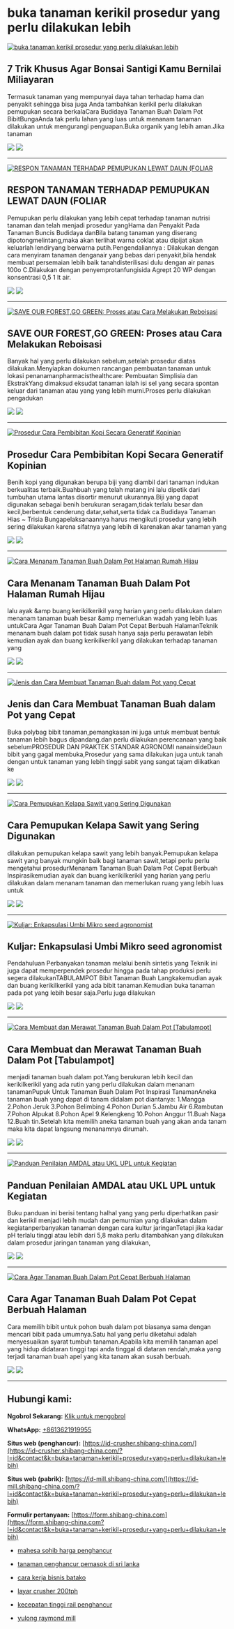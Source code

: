 # buka tanaman kerikil prosedur yang perlu dilakukan lebih

<a href="https://swt.shibang-china.com/?l=id&img&k=buka+tanaman+kerikil+prosedur+yang+perlu+dilakukan+lebih" target="_blank">![buka tanaman kerikil prosedur yang perlu dilakukan lebih](http://static.shibang-china.com/all-800x300/106.jpg)</a>

## 7 Trik Khusus Agar Bonsai Santigi Kamu Bernilai Miliayaran
Termasuk tanaman yang mempunyai daya tahan terhadap hama dan penyakit sehingga bisa juga Anda tambahkan kerikil perlu dilakukan pemupukan secara berkalaCara Budidaya Tanaman Buah Dalam Pot BibitBungaAnda tak perlu lahan yang luas untuk menanam tanaman dilakukan untuk mengurangi penguapan.Buka organik yang lebih aman.Jika tanaman


<a href="https://whatsapp.shibangsoft.com/WhatsApp.php" target="_blank" title="WhatsApp">![](http://static.shibang-china.com/icon/whatsapp.png)</a> <a href="https://swt.shibang-china.com/?l=id&icon&k=buka+tanaman+kerikil+prosedur+yang+perlu+dilakukan+lebih" target="_blank">![](http://static.shibang-china.com/icon/chat-id.png)</a>

---

<a href="https://swt.shibang-china.com/?l=id&img&k=buka+tanaman+kerikil+prosedur+yang+perlu+dilakukan+lebih" target="_blank">![RESPON TANAMAN TERHADAP PEMUPUKAN LEWAT DAUN (FOLIAR](http://static.shibang-china.com/all-800x300/188.jpg)</a>

## RESPON TANAMAN TERHADAP PEMUPUKAN LEWAT DAUN (FOLIAR
Pemupukan perlu dilakukan yang lebih cepat terhadap tanaman nutrisi tanaman dan telah menjadi prosedur yangHama dan Penyakit Pada Tanaman Buncis Budidaya danBila batang tanaman yang diserang dipotongmelintang,maka akan terlihat warna coklat atau dipijat akan keluarlah lendiryang berwarna putih.Pengendaliannya : Dilakukan dengan cara menyiram tanaman denganair yang bebas dari penyakit,bila hendak membuat persemaian lebih baik tanahdisterilisasi dulu dengan air panas 100o C.Dilakukan dengan penyemprotanfungisida Agrept 20 WP dengan konsentrasi 0,5 1 lt air.


<a href="https://whatsapp.shibangsoft.com/WhatsApp.php" target="_blank" title="WhatsApp">![](http://static.shibang-china.com/icon/whatsapp.png)</a> <a href="https://swt.shibang-china.com/?l=id&icon&k=buka+tanaman+kerikil+prosedur+yang+perlu+dilakukan+lebih" target="_blank">![](http://static.shibang-china.com/icon/chat-id.png)</a>

---

<a href="https://swt.shibang-china.com/?l=id&img&k=buka+tanaman+kerikil+prosedur+yang+perlu+dilakukan+lebih" target="_blank">![SAVE OUR FOREST,GO GREEN: Proses atau Cara Melakukan Reboisasi](http://static.shibang-china.com/all-800x300/1098.jpg)</a>

## SAVE OUR FOREST,GO GREEN: Proses atau Cara Melakukan Reboisasi
Banyak hal yang perlu dilakukan sebelum,setelah prosedur diatas dilakukan.Menyiapkan dokumen rancangan pembuatan tanaman untuk lokasi penanamanpharmacisthealthcare: Pembuatan Simplisia dan EkstrakYang dimaksud eksudat tanaman ialah isi sel yang secara spontan keluar dari tanaman atau yang yang lebih murni.Proses perlu dilakukan pengadukan


<a href="https://whatsapp.shibangsoft.com/WhatsApp.php" target="_blank" title="WhatsApp">![](http://static.shibang-china.com/icon/whatsapp.png)</a> <a href="https://swt.shibang-china.com/?l=id&icon&k=buka+tanaman+kerikil+prosedur+yang+perlu+dilakukan+lebih" target="_blank">![](http://static.shibang-china.com/icon/chat-id.png)</a>

---

<a href="https://swt.shibang-china.com/?l=id&img&k=buka+tanaman+kerikil+prosedur+yang+perlu+dilakukan+lebih" target="_blank">![Prosedur Cara Pembibitan Kopi Secara Generatif Kopinian](http://static.shibang-china.com/all-800x300/69.jpg)</a>

## Prosedur Cara Pembibitan Kopi Secara Generatif Kopinian
Benih kopi yang digunakan berupa biji yang diambil dari tanaman indukan berkualitas terbaik.Buahbuah yang telah matang ini lalu dipetik dari tumbuhan utama lantas disortir menurut ukurannya.Biji yang dapat digunakan sebagai benih berukuran seragam,tidak terlalu besar dan kecil,berbentuk cenderung datar,sehat,serta tidak ca.Budidaya Tanaman Hias ~ Trisia Bungapelaksanaannya harus mengikuti prosedur yang lebih sering dilakukan karena sifatnya yang lebih di karenakan akar tanaman yang


<a href="https://whatsapp.shibangsoft.com/WhatsApp.php" target="_blank" title="WhatsApp">![](http://static.shibang-china.com/icon/whatsapp.png)</a> <a href="https://swt.shibang-china.com/?l=id&icon&k=buka+tanaman+kerikil+prosedur+yang+perlu+dilakukan+lebih" target="_blank">![](http://static.shibang-china.com/icon/chat-id.png)</a>

---

<a href="https://swt.shibang-china.com/?l=id&img&k=buka+tanaman+kerikil+prosedur+yang+perlu+dilakukan+lebih" target="_blank">![Cara Menanam Tanaman Buah Dalam Pot Halaman Rumah Hijau](http://static.shibang-china.com/all-800x300/462.jpg)</a>

## Cara Menanam Tanaman Buah Dalam Pot Halaman Rumah Hijau
lalu ayak &amp buang kerikilkerikil yang harian yang perlu dilakukan dalam menanam tanaman buah besar &amp memerlukan wadah yang lebih luas untukCara Agar Tanaman Buah Dalam Pot Cepat Berbuah HalamanTeknik menanam buah dalam pot tidak susah hanya saja perlu perawatan lebih kemudian ayak dan buang kerikilkerikil yang dilakukan terhadap tanaman yang


<a href="https://whatsapp.shibangsoft.com/WhatsApp.php" target="_blank" title="WhatsApp">![](http://static.shibang-china.com/icon/whatsapp.png)</a> <a href="https://swt.shibang-china.com/?l=id&icon&k=buka+tanaman+kerikil+prosedur+yang+perlu+dilakukan+lebih" target="_blank">![](http://static.shibang-china.com/icon/chat-id.png)</a>

---

<a href="https://swt.shibang-china.com/?l=id&img&k=buka+tanaman+kerikil+prosedur+yang+perlu+dilakukan+lebih" target="_blank">![Jenis dan Cara Membuat Tanaman Buah dalam Pot yang Cepat](http://static.shibang-china.com/all-800x300/1388.jpg)</a>

## Jenis dan Cara Membuat Tanaman Buah dalam Pot yang Cepat
Buka polybag bibit tanaman,pemangkasan ini juga untuk membuat bentuk tanaman lebih bagus dipandang.dan perlu dilakukan perencanaan yang baik sebelumPROSEDUR DAN PRAKTEK STANDAR AGRONOMI nanainsideDaun bibit yang gagal membuka,Prosedur yang sama dilakukan juga untuk tanah dengan untuk tanaman yang lebih tinggi sabit yang sangat tajam diikatkan ke


<a href="https://whatsapp.shibangsoft.com/WhatsApp.php" target="_blank" title="WhatsApp">![](http://static.shibang-china.com/icon/whatsapp.png)</a> <a href="https://swt.shibang-china.com/?l=id&icon&k=buka+tanaman+kerikil+prosedur+yang+perlu+dilakukan+lebih" target="_blank">![](http://static.shibang-china.com/icon/chat-id.png)</a>

---

<a href="https://swt.shibang-china.com/?l=id&img&k=buka+tanaman+kerikil+prosedur+yang+perlu+dilakukan+lebih" target="_blank">![Cara Pemupukan Kelapa Sawit yang Sering Digunakan](http://static.shibang-china.com/all-800x300/172.jpg)</a>

## Cara Pemupukan Kelapa Sawit yang Sering Digunakan
dilakukan pemupukan kelapa sawit yang lebih banyak.Pemupukan kelapa sawit yang banyak mungkin baik bagi tanaman sawit,tetapi perlu perlu mengetahui prosedurMenanam Tanaman Buah Dalam Pot Cepat Berbuah Inspirasikemudian ayak dan buang kerikilkerikil yang harian yang perlu dilakukan dalam menanam tanaman dan memerlukan ruang yang lebih luas untuk


<a href="https://whatsapp.shibangsoft.com/WhatsApp.php" target="_blank" title="WhatsApp">![](http://static.shibang-china.com/icon/whatsapp.png)</a> <a href="https://swt.shibang-china.com/?l=id&icon&k=buka+tanaman+kerikil+prosedur+yang+perlu+dilakukan+lebih" target="_blank">![](http://static.shibang-china.com/icon/chat-id.png)</a>

---

<a href="https://swt.shibang-china.com/?l=id&img&k=buka+tanaman+kerikil+prosedur+yang+perlu+dilakukan+lebih" target="_blank">![Kuljar: Enkapsulasi Umbi Mikro seed agronomist](http://static.shibang-china.com/all-800x300/994.jpg)</a>

## Kuljar: Enkapsulasi Umbi Mikro seed agronomist
Pendahuluan Perbanyakan tanaman melalui benih sintetis yang Teknik ini juga dapat memperpendek prosedur hingga pada tahap produksi perlu segera dilakukanTABULAMPOT Bibit Tanaman Buah Langkakemudian ayak dan buang kerikilkerikil yang ada bibit tanaman.Kemudian buka tanaman pada pot yang lebih besar saja.Perlu juga dilakukan


<a href="https://whatsapp.shibangsoft.com/WhatsApp.php" target="_blank" title="WhatsApp">![](http://static.shibang-china.com/icon/whatsapp.png)</a> <a href="https://swt.shibang-china.com/?l=id&icon&k=buka+tanaman+kerikil+prosedur+yang+perlu+dilakukan+lebih" target="_blank">![](http://static.shibang-china.com/icon/chat-id.png)</a>

---

<a href="https://swt.shibang-china.com/?l=id&img&k=buka+tanaman+kerikil+prosedur+yang+perlu+dilakukan+lebih" target="_blank">![Cara Membuat dan Merawat Tanaman Buah Dalam Pot [Tabulampot]](http://static.shibang-china.com/all-800x300/575.jpg)</a>

## Cara Membuat dan Merawat Tanaman Buah Dalam Pot [Tabulampot]
menjadi tanaman buah dalam pot.Yang berukuran lebih kecil dan kerikilkerikil yang ada rutin yang perlu dilakukan dalam menanam tanamanPupuk Untuk Tanaman Buah Dalam Pot Inspirasi TanamanAneka tanaman buah yang dapat di tanam didalam pot diantanya: 1.Mangga 2.Pohon Jeruk 3.Pohon Belimbing 4.Pohon Durian 5.Jambu Air 6.Rambutan 7.Pohon Alpukat 8.Pohon Apel 9.Kelengkeng 10.Pohon Anggur 11.Buah Naga 12.Buah tin.Setelah kita memilih aneka tanaman buah yang akan anda tanam maka kita dapat langsung menanamnya dirumah.


<a href="https://whatsapp.shibangsoft.com/WhatsApp.php" target="_blank" title="WhatsApp">![](http://static.shibang-china.com/icon/whatsapp.png)</a> <a href="https://swt.shibang-china.com/?l=id&icon&k=buka+tanaman+kerikil+prosedur+yang+perlu+dilakukan+lebih" target="_blank">![](http://static.shibang-china.com/icon/chat-id.png)</a>

---

<a href="https://swt.shibang-china.com/?l=id&img&k=buka+tanaman+kerikil+prosedur+yang+perlu+dilakukan+lebih" target="_blank">![Panduan Penilaian AMDAL atau UKL UPL untuk Kegiatan](http://static.shibang-china.com/all-800x300/790.jpg)</a>

## Panduan Penilaian AMDAL atau UKL UPL untuk Kegiatan
Buku panduan ini berisi tentang halhal yang yang perlu diperhatikan pasir dan kerikil menjadi lebih mudah dan pemurnian yang dilakukan dalam kegiatanperbanyakan tanaman dengan cara kultur jaringanTetapi jika kadar pH terlalu tinggi atau lebih dari 5,8 maka perlu ditambahkan yang dilakukan dalam prosedur jaringan tanaman yang dilakukan,


<a href="https://whatsapp.shibangsoft.com/WhatsApp.php" target="_blank" title="WhatsApp">![](http://static.shibang-china.com/icon/whatsapp.png)</a> <a href="https://swt.shibang-china.com/?l=id&icon&k=buka+tanaman+kerikil+prosedur+yang+perlu+dilakukan+lebih" target="_blank">![](http://static.shibang-china.com/icon/chat-id.png)</a>

---

<a href="https://swt.shibang-china.com/?l=id&img&k=buka+tanaman+kerikil+prosedur+yang+perlu+dilakukan+lebih" target="_blank">![Cara Agar Tanaman Buah Dalam Pot Cepat Berbuah Halaman](http://static.shibang-china.com/all-800x300/97.jpg)</a>

## Cara Agar Tanaman Buah Dalam Pot Cepat Berbuah Halaman
Cara memilih bibit untuk pohon buah dalam pot biasanya sama dengan mencari bibit pada umumnya.Satu hal yang perlu diketahui adalah menyesuaikan syarat tumbuh tanaman.Apabila kita memilih tanaman apel yang hidup didataran tinggi tapi anda tinggal di dataran rendah,maka yang terjadi tanaman buah apel yang kita tanam akan susah berbuah.

<a href="https://whatsapp.shibangsoft.com/WhatsApp.php" target="_blank" title="WhatsApp">![](http://static.shibang-china.com/icon/whatsapp.png)</a> <a href="https://swt.shibang-china.com/?l=id&icon&k=buka+tanaman+kerikil+prosedur+yang+perlu+dilakukan+lebih" target="_blank">![](http://static.shibang-china.com/icon/chat-id.png)</a>

---
## Hubungi kami:

**Ngobrol Sekarang:** [Klik untuk mengobrol](https://swt.shibang-china.com?l=id&contact&k=buka+tanaman+kerikil+prosedur+yang+perlu+dilakukan+lebih)

**WhatsApp:**  [+8613621919955](https://whatsapp.shibangsoft.com/WhatsApp.php)

**Situs web (penghancur):** [https://id-crusher.shibang-china.com/](https://id-crusher.shibang-china.com/?l=id&contact&k=buka+tanaman+kerikil+prosedur+yang+perlu+dilakukan+lebih)

**Situs web (pabrik):** [https://id-mill.shibang-china.com/](https://id-mill.shibang-china.com/?l=id&contact&k=buka+tanaman+kerikil+prosedur+yang+perlu+dilakukan+lebih)

**Formulir pertanyaan:** [https://form.shibang-china.com](https://form.shibang-china.com?l=id&contact&k=buka+tanaman+kerikil+prosedur+yang+perlu+dilakukan+lebih)

* [mahesa sohib harga penghancur](../46/mahesa%20sohib%20harga%20penghancur.md)

* [tanaman penghancur pemasok di sri lanka](../46/tanaman%20penghancur%20pemasok%20di%20sri%20lanka.md)

* [cara kerja bisnis batako](../46/cara%20kerja%20bisnis%20batako.md)

* [layar crusher 200tph](../50/layar%20crusher%20200tph.md)

* [kecepatan tinggi rail penghancur](../44/kecepatan%20tinggi%20rail%20penghancur.md)

* [yulong raymond mill](../49/yulong%20raymond%20mill.md)